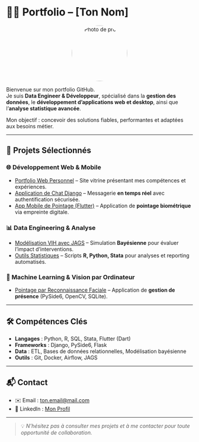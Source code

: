 # 👨‍💻 Portfolio – [Ton Nom]

<p align="center">
  <img src="https://via.placeholder.com/150" alt="Photo de profil" width="150" style="border-radius:50%;">
</p>

Bienvenue sur mon portfolio GitHub.  
Je suis **Data Engineer & Développeur**, spécialisé dans la **gestion des données**, le **développement d’applications web et desktop**, ainsi que l’**analyse statistique avancée**.  

Mon objectif : concevoir des solutions fiables, performantes et adaptées aux besoins métier.

---

## 📂 Projets Sélectionnés

### 🌐 Développement Web & Mobile
- [Portfolio Web Personnel](https://tonlien-portfolio.com) – Site vitrine présentant mes compétences et expériences.  
- [Application de Chat Django](https://github.com/tonpseudo/chat-django) – Messagerie **en temps réel** avec authentification sécurisée.  
- [App Mobile de Pointage (Flutter)](https://github.com/tonpseudo/pointage-flutter) – Application de **pointage biométrique** via empreinte digitale.  

### 📊 Data Engineering & Analyse
- [Modélisation VIH avec JAGS](https://github.com/tonpseudo/vih-bayesian-model) – Simulation **Bayésienne** pour évaluer l’impact d’interventions.  
- [Outils Statistiques](https://github.com/tonpseudo/data-tools) – Scripts **R, Python, Stata** pour analyses et reporting automatisés.  

### 🤖 Machine Learning & Vision par Ordinateur
- [Pointage par Reconnaissance Faciale](https://github.com/tonpseudo/attendance-face-recognition) – Application de **gestion de présence** (PySide6, OpenCV, SQLite).  

---

## 🛠️ Compétences Clés
- **Langages** : Python, R, SQL, Stata, Flutter (Dart)  
- **Frameworks** : Django, PySide6, Flask  
- **Data** : ETL, Bases de données relationnelles, Modélisation bayésienne  
- **Outils** : Git, Docker, Airflow, JAGS  

---

## 📬 Contact
- ✉️ Email : [ton.email@mail.com](mailto:ton.email@mail.com)  
- 💼 LinkedIn : [Mon Profil](https://www.linkedin.com/in/tonlinkedin/)  

---

> 💡 *N’hésitez pas à consulter mes projets et à me contacter pour toute opportunité de collaboration.*
